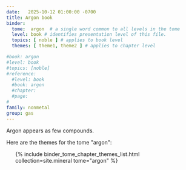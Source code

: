 ```yaml
---
date:   2025-10-12 01:00:00 -0700
title: Argon book
binder:
  tome:  argon  # a single word common to all levels in the tome 
  level: book # identifies presentation level of this file.
  topics: [ noble ] # applies to book level
  themes: [ theme1, theme2 ] # applies to chapter level

#book: argon
#level: book
#topics: [noble]
#reference:
  #level: book
  #book: argon
  #chapter: 
  #page:
#
family: nonmetal
group: gas
---
```


Argon appears as few compounds.

Here are the themes for the tome "argon":
<ol>
{% include binder_tome_chapter_themes_list.html collection=site.mineral tome="argon" %}
</ol>

